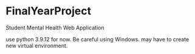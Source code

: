 # FinalYearProject
Student Mental Health Web Application 


use python 3.9.12 for now.
Be careful using Windows. may have to create new virtual environment.

